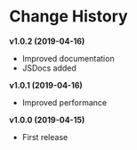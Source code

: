 # Change History

**v1.0.2 (2019-04-16)**

- Improved documentation
- JSDocs added

**v1.0.1 (2019-04-16)**

- Improved performance

**v1.0.0 (2019-04-15)**

- First release